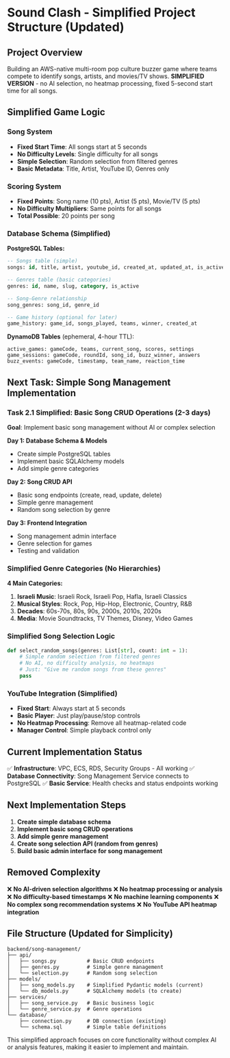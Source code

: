 # Sound Clash - Simplified Project Structure (Updated)

## Project Overview

Building an AWS-native multi-room pop culture buzzer game where teams compete to identify songs, artists, and movies/TV shows. **SIMPLIFIED VERSION** - no AI selection, no heatmap processing, fixed 5-second start time for all songs.

## Simplified Game Logic

### Song System
- **Fixed Start Time**: All songs start at 5 seconds
- **No Difficulty Levels**: Single difficulty for all songs
- **Simple Selection**: Random selection from filtered genres
- **Basic Metadata**: Title, Artist, YouTube ID, Genres only

### Scoring System
- **Fixed Points**: Song name (10 pts), Artist (5 pts), Movie/TV (5 pts)
- **No Difficulty Multipliers**: Same points for all songs
- **Total Possible**: 20 points per song

### Database Schema (Simplified)

**PostgreSQL Tables:**
```sql
-- Songs table (simple)
songs: id, title, artist, youtube_id, created_at, updated_at, is_active

-- Genres table (basic categories)
genres: id, name, slug, category, is_active

-- Song-Genre relationship
song_genres: song_id, genre_id

-- Game history (optional for later)
game_history: game_id, songs_played, teams, winner, created_at
```

**DynamoDB Tables** (ephemeral, 4-hour TTL):
```
active_games: gameCode, teams, current_song, scores, settings
game_sessions: gameCode, roundId, song_id, buzz_winner, answers
buzz_events: gameCode, timestamp, team_name, reaction_time
```

## Next Task: Simple Song Management Implementation

### Task 2.1 Simplified: Basic Song CRUD Operations (2-3 days)

**Goal**: Implement basic song management without AI or complex selection

**Day 1: Database Schema & Models**
- Create simple PostgreSQL tables
- Implement basic SQLAlchemy models
- Add simple genre categories

**Day 2: Song CRUD API**
- Basic song endpoints (create, read, update, delete)
- Simple genre management
- Random song selection by genre

**Day 3: Frontend Integration**
- Song management admin interface
- Genre selection for games
- Testing and validation

### Simplified Genre Categories (No Hierarchies)

**4 Main Categories:**
1. **Israeli Music**: Israeli Rock, Israeli Pop, Hafla, Israeli Classics
2. **Musical Styles**: Rock, Pop, Hip-Hop, Electronic, Country, R&B
3. **Decades**: 60s-70s, 80s, 90s, 2000s, 2010s, 2020s
4. **Media**: Movie Soundtracks, TV Themes, Disney, Video Games

### Simplified Song Selection Logic

```python
def select_random_songs(genres: List[str], count: int = 1):
    # Simple random selection from filtered genres
    # No AI, no difficulty analysis, no heatmaps
    # Just: "Give me random songs from these genres"
    pass
```

### YouTube Integration (Simplified)

- **Fixed Start**: Always start at 5 seconds
- **Basic Player**: Just play/pause/stop controls
- **No Heatmap Processing**: Remove all heatmap-related code
- **Manager Control**: Simple playback control only

## Current Implementation Status

✅ **Infrastructure**: VPC, ECS, RDS, Security Groups - All working
✅ **Database Connectivity**: Song Management Service connects to PostgreSQL
✅ **Basic Service**: Health checks and status endpoints working

## Next Implementation Steps

1. **Create simple database schema**
2. **Implement basic song CRUD operations** 
3. **Add simple genre management**
4. **Create song selection API (random from genres)**
5. **Build basic admin interface for song management**

## Removed Complexity

❌ **No AI-driven selection algorithms**
❌ **No heatmap processing or analysis**
❌ **No difficulty-based timestamps**
❌ **No machine learning components**
❌ **No complex song recommendation systems**
❌ **No YouTube API heatmap integration**

## File Structure (Updated for Simplicity)

```
backend/song-management/
├── api/
│   ├── songs.py          # Basic CRUD endpoints
│   ├── genres.py         # Simple genre management
│   └── selection.py      # Random song selection
├── models/
│   ├── song_models.py    # Simplified Pydantic models (current)
│   └── db_models.py      # SQLAlchemy models (to create)
├── services/
│   ├── song_service.py   # Basic business logic
│   └── genre_service.py  # Genre operations
└── database/
    ├── connection.py     # DB connection (existing)
    └── schema.sql        # Simple table definitions
```

This simplified approach focuses on core functionality without complex AI or analysis features, making it easier to implement and maintain.
